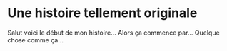# Une histoire tellement originale

Salut voici le début de mon histoire...
Alors ça commence par...
Quelque chose comme ça...
